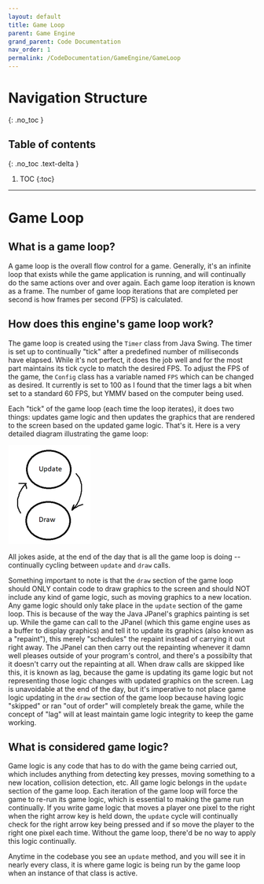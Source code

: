 ```yaml
---
layout: default
title: Game Loop
parent: Game Engine
grand_parent: Code Documentation
nav_order: 1
permalink: /CodeDocumentation/GameEngine/GameLoop
---
```


# Navigation Structure
{: .no_toc }

## Table of contents
{: .no_toc .text-delta }

1. TOC
{:toc}

---

# Game Loop

## What is a game loop?

A game loop is the overall flow control for a game. Generally, it's an infinite loop that exists while the game application is
running, and will continually do the same actions over and over again. Each game loop iteration is known as a frame. The number
of game loop iterations that are completed per second is how frames per second (FPS) is calculated.

## How does this engine's game loop work?

The game loop is created using the `Timer` class from Java Swing. The timer is set up to continually "tick" after a predefined number
of milliseconds have elapsed. While it's not perfect, it does the job well and for the most part maintains its tick cycle to match
the desired FPS. To adjust the FPS of the game, the `Config` class has a variable named `FPS` which can be changed as desired. It currently
is set to 100 as I found that the timer lags a bit when set to a standard 60 FPS, but YMMV based on the computer being used.

Each "tick" of the game loop (each time the loop iterates), it does two things: updates game logic and then updates the graphics
that are rendered to the screen based on the updated game logic. That's it. Here is a very detailed diagram illustrating the game loop:

![](../../assets/images/game-loop-diagram.png)

All jokes aside, at the end of the day that is all the game loop is doing -- continually cycling between `update` and `draw` calls.

Something important to note is that the `draw` section of the game loop should ONLY contain code to draw graphics to the screen and should NOT
include any kind of game logic, such as moving graphics to a new location. Any game logic should only take place in the `update` section of the game loop.
This is because of the way the Java JPanel's graphics painting is set up. While the game can call to the JPanel (which this game engine uses as a buffer to display graphics)
and tell it to update its graphics (also known as a "repaint"), this merely "schedules" the repaint instead of carrying it out right away. The JPanel
can then carry out the repainting whenever it damn well pleases outside of your program's control, and there's a possibilty that it doesn't carry out the repainting at all.
When draw calls are skipped like this, it is known as lag, because the game is updating its game logic but not representing those logic changes
with updated graphics on the screen. Lag is unavoidable at the end of the day, but it's imperative to not place game logic updating in the `draw` section of the game loop
because having logic "skipped" or ran "out of order" will completely break the game, while the concept of "lag" will at least maintain game logic integrity
to keep the game working.

## What is considered game logic?

Game logic is any code that has to do with the game being carried out, which includes anything from detecting key presses, moving something to a new location,
collision detection, etc. All game logic belongs in the `update` section of the game loop. Each iteration of the game loop will
force the game to re-run its game logic, which is essential to making the game run continually. If you write game logic that
moves a player one pixel to the right when the right arrow key is held down, the `update` cycle will continually check for the
right arrow key being pressed and if so move the player to the right one pixel each time. Without the game loop, there'd be no way
to apply this logic continually.

Anytime in the codebase you see an `update` method, and you will see it in nearly every class, it is where game logic is being run
by the game loop when an instance of that class is active.

